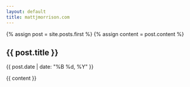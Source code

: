 ```yaml
---
layout: default
title: mattjmorrison.com
---
```


{% assign post = site.posts.first %}
{% assign content = post.content %}
<h2>{{ post.title }}</h2>
<p class="meta">{{ post.date | date: "%B %d, %Y" }}</p>
<div id="post">
{{ content }}
</div>
